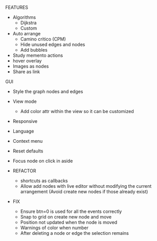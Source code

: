 FEATURES
  - Algorithms 
    - Dijkstra
    - Custom
  - Auto arrange
    - Camino critico (CPM)
    - Hide unused edges and nodes
    - Add bubbles
  - Study memento actions
  - hover overlay
  - Images as nodes
  - Share as link

GUI
  - Style the graph nodes and edges
  - View mode
    - Add color attr within the view so it can be customized
  - Responsive
  - Language
  - Context menu
  - Reset defaults
  - Focus node on click in aside


- REFACTOR 
  - shortcuts as callbacks
  - Allow add nodes with live editor without modifying the current arrangement (Avoid create new nodes if those already exist)

- FIX
  - Ensure btn=0 is used for all the events correctly
  - Snap to grid on create new node and move
  - Position not updated when the node is moved
  - Warnings of color when number
  - After deleting a node or edge the selection remains